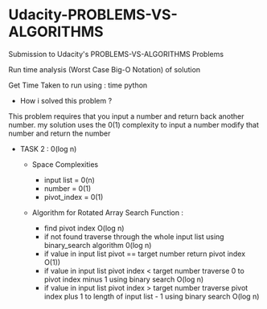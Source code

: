 # Udacity-PROBLEMS-VS-ALGORITHMS

Submission to Udacity's PROBLEMS-VS-ALGORITHMS Problems

Run time analysis (Worst Case Big-O Notation) of solution

Get Time Taken to run using : time python <filename>

- How i solved this problem ?

This problem requires that you input a number and return back another number. my solution uses the 0(1) complexity to input a number modify that number and return the number

- TASK 2 : 0(log n)

  - Space Complexities

    - input list = 0(n)
    - number = 0(1)
    - pivot_index = 0(1)

  - Algorithm for Rotated Array Search Function :
    - find pivot index O(log n)
    - if not found traverse through the whole input list using binary_search algorithm 0(log n)
    - if value in input list pivot == target number return pivot index O(1))
    - if value in input list pivot index < target number traverse 0 to pivot index minus 1 using binary search O(log n)
    - if value in input list pivot index > target number traverse pivot index plus 1 to length of input list - 1 using binary search O(log n)
